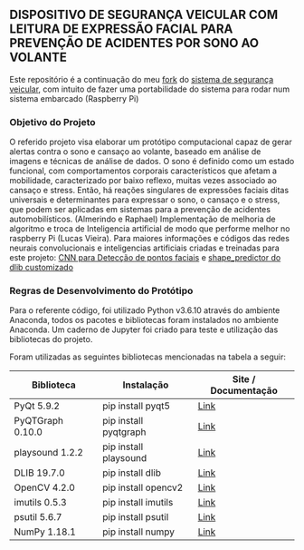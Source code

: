 ## DISPOSITIVO DE SEGURANÇA VEICULAR COM LEITURA DE EXPRESSÃO FACIAL PARA PREVENÇÃO DE ACIDENTES POR SONO AO VOLANTE

Este repositório é a continuação do meu [fork](https://github.com/Lvieira21/SegurancaVeicular) do [sistema de segurança veicular](https://github.com/almerindoabreu/SegurancaVeicular), com intuito de fazer uma portabilidade do sistema para rodar num sistema embarcado (Raspberry Pi)



### Objetivo do Projeto

O referido projeto visa elaborar um protótipo computacional capaz de gerar alertas contra o sono e cansaço ao volante, baseado em análise de imagens e técnicas de análise de dados. O sono é definido como um estado funcional, com comportamentos corporais característicos que afetam a mobilidade, caracterizado por baixo reflexo, muitas vezes associado ao cansaço e stress. Então, há reações singulares de expressões faciais ditas universais e determinantes para expressar o sono, o cansaço e o stress, que podem ser aplicadas em sistemas para a prevenção de acidentes automobilísticos. (Almerindo e Raphael)
Implementação de melhoria de algoritmo e troca de Inteligencia artificial de modo que performe melhor no raspberry Pi (Lucas Vieira).
Para maiores informações e códigos das redes neurais convolucionais e inteligencias artificiais criadas e treinadas para este projeto: [CNN para Detecção de pontos faciais](https://github.com/Lvieira21/LandmarkDetectionCNN) e [shape_predictor do dlib customizado](https://github.com/Lvieira21/shapepredictorSistemaSeguranca)

### Regras de Desenvolvimento do Protótipo

Para o referente código, foi utilizado Python v3.6.10 através do ambiente Anaconda, todos os pacotes e bibliotecas foram instalados no ambiente Anaconda. Um caderno de Jupyter foi criado para teste e utilização das bibliotecas do projeto.

Foram utilizadas as seguintes bibliotecas mencionadas na tabela a seguir:

|Biblioteca   |Instalação                            |Site / Documentação|
|----------------|-------------------------------|-----------------------------|
|PyQt 5.9.2|pip install pyqt5          |[Link](http://pyqt.sourceforge.net/Docs/PyQt5/)            |
|PyQTGraph 0.10.0          |pip install pyqtgraph            |[Link](http://www.pyqtgraph.org/)            |
| playsound 1.2.2 | pip install playsound | [Link](https://pypi.org/project/playsound/)|
| DLIB 19.7.0 | pip install dlib | [Link](http://dlib.net/)|
| OpenCV 4.2.0 | pip install opencv2 | [Link](https://opencv-python-tutroals.readthedocs.io/en/latest/py_tutorials/py_tutorials.html)|
| imutils 0.5.3 | pip install imutils | [Link](https://github.com/jrosebr1/imutils)|
| psutil 5.6.7 | pip install psutil | [Link](https://psutil.readthedocs.io/en/latest/)|
| NumPy 1.18.1 | pip install numpy | [Link](http://www.numpy.org/)|
